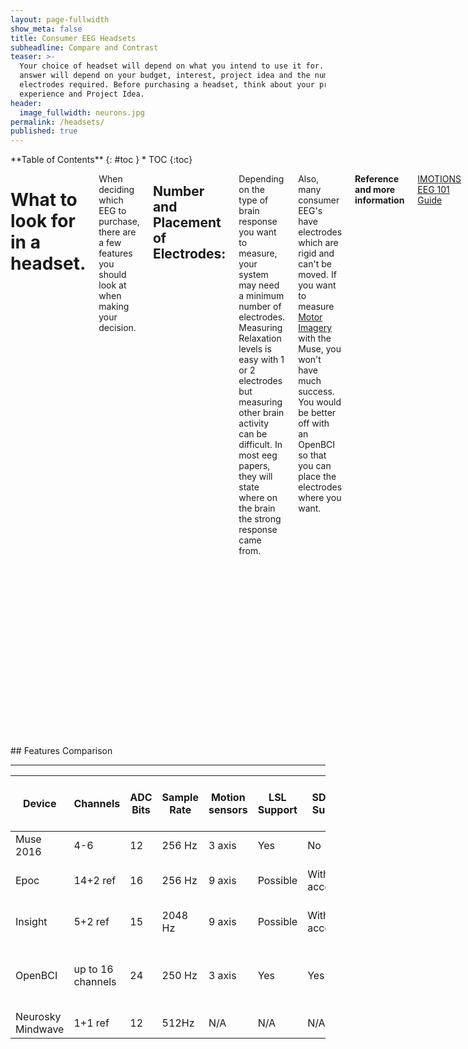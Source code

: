 ```yaml
---
layout: page-fullwidth
show_meta: false
title: Consumer EEG Headsets
subheadline: Compare and Contrast
teaser: >-
  Your choice of headset will depend on what you intend to use it for. The
  answer will depend on your budget, interest, project idea and the number of
  electrodes required. Before purchasing a headset, think about your programming
  experience and Project Idea.
header:
  image_fullwidth: neurons.jpg
permalink: /headsets/
published: true
---
```

<div class="row">
<div class="medium-4 medium-push-8 columns" markdown="1">
<div class="panel radius" markdown="1">
**Table of Contents**
{: #toc }
*  TOC
{:toc}
</div>
</div><!-- /.medium-4.columns -->


<div class="medium-8 medium-pull-4 columns" markdown="1">

# What to look for in a headset.

When deciding which EEG  to purchase, there are a few features you should look at when making your decision.

## Number and Placement of Electrodes:

Depending on the type of brain response you want to measure, your system may need a minimum number of electrodes. Measuring Relaxation levels is easy with 1 or 2 electrodes but measuring other brain activity can be difficult.  In most eeg papers, they will state where on the brain the strong response came from.

Also, many consumer EEG's have electrodes which are rigid and can't be moved. If you want to measure [Motor Imagery](https://en.wikipedia.org/wiki/Motor_imagery) with the Muse, you won't have much success. You would be better off with an OpenBCI so that you can place the electrodes where you want.

**Reference and more information**

[IMOTIONS EEG 101 Guide](https://imotions.com/blog/eeg/)

## Sampling Rate:  

The Sampling Rate of an EEG is the number of sample a second you can get from your device. Most devices will have a minimum of 256 samples a second, but you can find some which have a higher sampling rate. Depending on the frequency you are interested in studying, your sampling rate needs to be at least 2.5 times greater.

**Reference and more information**

[This EEG tutorials has some more details on the sampling rate](http://www.ebme.co.uk/articles/clinical-engineering/56-introduction-to-eeg)

## ADC Bits:

Simply put, the Analog to Digital Converter (ADC) Bits is the resolution of the signal. The number of bits is important in being able to accurately estimate the voltage, but more bits doesn't necessarily mean better quality data. To give an idea of how it would work with eeg data, let's say your system has 4 ADC bits and you want to measure a signal between 0 and 10 Volts. This would mean that your computer would represent the data in the following way:

|Voltage||2- Bit Digital Representation|
|0-2.5   ||00|
|2.5-5.0 ||01|  
|5.0-7.5 ||10|
|7.5-10.0||11|

**Reference and more information**

[What does 12 or 16 bit resolution mean?](https://labjack.com/support/faq/what-does-12-or-16-bit-resolution-mean)
[ What are the advantages of a 24 bit system?](https://www.biosemi.com/faq/24bitsystem.htm)


# Devices

## Muse

<hr>

<div class="row">
<div class="large-6 columns" markdown="1">
Muse is an EEG device which has developed as a meditation device. It has 4 channels, 1 reference and two ground electrodes. The Muse headband comes with electrodes placed on Af7 and Af8 location if you are following 10-20 International Standards. It is one of the easier bands to get started with if you are interested in learning EEG as it requires no head prep.
</div>

<div class="large-6 columns" markdown="1">
![Muse Headset](../images/muse-white.png)
</div>
</div> <!-- end of row -->

#### Features:

* 4 electrodes
* Static Electrode Placement (Af7 and Af8)
* Dry Electrodes
* 256 Hz Sampling Rate
* 12 bits
* Research Tools for Windows, Mac and Linux
* SDK for Android, IOS, Windows

#### Known Recordable EEG Paradigms:
* "Relaxation" Level
* "Concentration" levels
* Frontal Asymmetry  
* P300

**US Price (as of January 2017):**  $200


## OpenBCI

<hr>

<div class="row">
<div class="large-6 columns" markdown="1">

The OpenBCI is an open source EEG and can go to a maximum of 16 channels. It was originally a 2013 Kickstarter project, but has expanded the original concept to include an open source 3D printed cap. There is also a 4 channel system which can be purchased if you need something cheaper.

</div>
<div class="large-6 columns" markdown="1">
![OpenBCI headset](../images/openBCI.png)
</div>
</div> <!-- end of row -->


#### Features:

* up to 16 channels
* Flexible Electrode Placement
* Compatible with both Dry and Wet electrodes
* 256 Hz Sampling Rate
* 24 bits
* Open Source Software and Hardware

#### Known Recordable EEG Paradigms:

Any paradigm which needs only 16 channels or less


**US Price (as of January 2017):**  
4 channels: $200
8 channels: $500
16 channels: $945




## Emotiv Epoc

<hr>

<div class="row">
<div class="large-6 columns" markdown="1">
The Emotiv Epoc is one of the first consumer EEG devices released on the market. The popularity of the company surged in 2012 and 2013, which can be reflected by its sales and number of DIY projects.

The Epoc is more stylish and easier to wear. It has 14 channel EEG which has a static form factor. This board is a good option for easy development and it only requires software experience. It is a popular device to use for EEG research as the cost is much better versus other research grade mobile EEG providers. It is however less economic than other commercial headsets and has an additional cost for accessing the data that the headset collects. 

</div>

<div class="large-6 columns" markdown="1">
![Emotiv headset](../images/emotiv_epoc_600.png)
</div>
</div> <!-- end of row -->

#### Features

* 14 channels
* Rigid Electrode Placement (AF3, F7, F3, FC5, T7, P7, O1, O2, P8, T8, FC6, F4, F8, AF4)
* Wet Electrodes (require saline water)
* 2048 Hz Sampling Rate
* 14 bits

#### Known Recordable EEG Paradigms:

Many paradigms which need only 14 channels or less

**US Price (as of January 2017):**   $800





## Emotiv Insight

<hr>

<div class="row">
<div class="large-6 columns" markdown="1">
The Emotiv Insight was the second product which Emotiv brought the market, and was marketed as a more economic option to their first product. 
</div>

<div class="large-6 columns" markdown="1">
![Emotiv Insight](../images/emotiv-insight.png)
</div>
</div> <!-- end of row -->


#### Features

* 5 channels
* Rigid Electrode Placement (AF3, AF4, T7, T8, Pz)
* Dry Electrodes
* Min 126 and Max 256 Hz Sampling Rate
* 15 bits

#### Known Recordable EEG Paradigms:

Many paradigms which need only 5 channels or less

**US Price (as of January 2017):**   $300


## Neurosky Mindwave

<hr>

<div class="row">
<div class="large-6 columns" markdown="1">
The Neurosky is one of the original consumer EEGs on the market. The design is simple and only has 1 channel meant for use. Some people say they have built more complicated products with them.
</div>

<div class="large-6 columns" markdown="1">
![Neurosky Mindwave](../images/NeuroskyMindwave.png)
</div>
</div> <!-- end of row -->



#### Features

* 1 channel
* Rigid Electrode Placement (AFz)
* Dry Electrodes
* 512 Hz Sampling Rate
* 12 bits
* Available SDK



#### Known Recordable EEG Paradigms:
* "Relaxation" Level
* "Concentration" levels

**US Price (as of January 2017):** : $100

</div> <!-- end of content column -->
</div> <!-- end of row -->

<div class="row" markdown="1">
## Features Comparison <!-- table has its own row so that it can occupy whole width of page -->
<hr>

| Device |	Channels | ADC Bits |	Sample Rate | Motion sensors |	LSL Support |	SD Card Support |	TTL |	Battery Length |	Cost (US) as of Jan 2017 |
|--------|-----------|----------|--------------|----------------|--------------|-----------------|-----|----------------|---------------------------|
| Muse 2016 |	4-6               |	12     |	256 Hz | 3 axis |	Yes      |	No             |	Maybe |	5 hours|	$200 |
| Epoc      |	14+2 ref          |	16     |	256 Hz | 9 axis |	Possible |	With accessory |	N/A   |	6 hours using BTLE |	$799 |
| Insight   |	5+2 ref           |	15     |	2048 Hz  | 9 axis |	Possible |	With accessory |	N/A   |	4 hours using Bluetooth |	$300 |
| OpenBCI   |	up to 16 channels |	24     |	250 Hz | 3 axis |	Yes      |	Yes            |	Yes   |	~26 hours |	$500 for 8 channels, $949 for 16 |
| Neurosky Mindwave |	1+1 ref   |	12     |	512Hz  | N/A    |	N/A      |	N/A            |	N/A   |	8 hours |	$99.99 |

</div> <!-- end of table section -->
